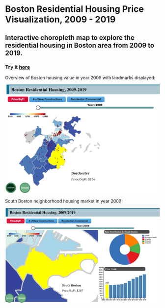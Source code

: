 # Boston Residential Housing Price Visualization, 2009 - 2019


## Interactive choropleth map to explore the residential housing in Boston area from 2009 to 2019.

### Try it [here](https://mchen302.github.io/visualization/)

Overview of Boston housing value in year 2009 with landmarks displayed:

![](https://github.com/mchen302/visualization/blob/master/example_pic/1.png)

South Boston neighborhood housing market in year 2009:

![](https://github.com/mchen302/visualization/blob/master/example_pic/2.PNG)
